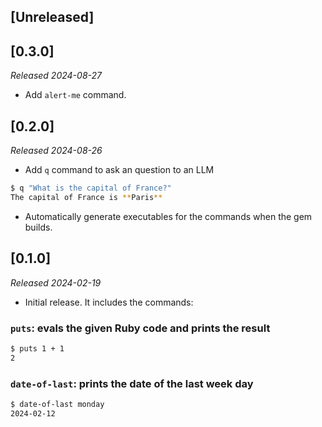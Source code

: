 ## [Unreleased]

## [0.3.0]

_Released 2024-08-27_

- Add `alert-me` command.

## [0.2.0]

_Released 2024-08-26_

- Add `q` command to ask an question to an LLM

```sh
$ q "What is the capital of France?"
The capital of France is **Paris**
```

- Automatically generate executables for the commands when the gem builds.

## [0.1.0]

_Released 2024-02-19_

- Initial release. It includes the commands:

### `puts`: evals the given Ruby code and prints the result

```sh
$ puts 1 + 1
2
```

### `date-of-last`: prints the date of the last week day

```sh
$ date-of-last monday
2024-02-12
```
